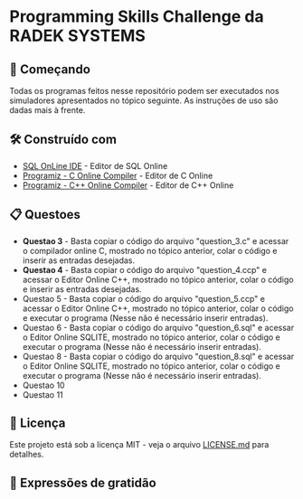 # Programming Skills Challenge da RADEK SYSTEMS

## 🚀 Começando

Todas os programas feitos nesse repositório podem ser executados nos simuladores apresentados no tópico seguinte. As instruções de uso são dadas mais à frente.

## 🛠️ Construído com

* [SQL OnLine IDE](https://sqliteonline.com/) - Editor de SQL Online
* [Programiz - C Online Compiler](https://www.programiz.com/c-programming/online-compiler/) - Editor de C Online
* [Programiz - C++ Online Compiler](https://www.programiz.com/cpp-programming/online-compiler/) - Editor de C++ Online

## 📋 Questoes

<ul> 
 <li> 
     <b>Questao 3</b> - Basta copiar o código do arquivo "question_3.c" e acessar o compilador online C, mostrado no tópico anterior, colar o código e inserir as entradas desejadas.
 </li>
   
 <li> 
     <b>Questao 4</b> - Basta copiar o código do arquivo "question_4.ccp" e acessar o Editor Online C++, mostrado no tópico anterior, colar o código e inserir as entradas desejadas.
 </li>
   
 <li> 
     Questao 5 - Basta copiar o código do arquivo "question_5.ccp" e acessar o Editor Online C++, mostrado no tópico anterior, colar o código e executar o programa
  (Nesse não é necessário inserir entradas).
 </li>
   
 <li> 
     Questao 6 -  Basta copiar o código do arquivo "question_6.sql" e acessar o Editor Online SQLITE, mostrado no tópico anterior, colar o código e executar o programa
  (Nesse não é necessário inserir entradas).
 </li>
   
 <li> 
     Questao 8 - Basta copiar o código do arquivo "question_8.sql" e acessar o Editor Online SQLITE, mostrado no tópico anterior, colar o código e executar o programa
  (Nesse não é necessário inserir entradas).
 </li>
  
 <li> 
    Questao 10
 </li>
   
 <li> 
     Questao 11
 </li>

</ul>

## 📄 Licença

Este projeto está sob a licença MIT - veja o arquivo [LICENSE.md](https://github.com/usuario/projeto/licenca) para detalhes.

## 🎁 Expressões de gratidão
